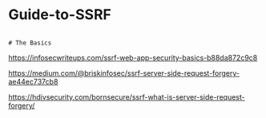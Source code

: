 # Guide-to-SSRF
                                                                         
                                                                                   
                                                                               # The Basics

                                                                                   
 https://infosecwriteups.com/ssrf-web-app-security-basics-b88da872c9c8
 
 https://medium.com/@briskinfosec/ssrf-server-side-request-forgery-ae44ec737cb8
 
 https://hdivsecurity.com/bornsecure/ssrf-what-is-server-side-request-forgery/
 
 
 
 
 
